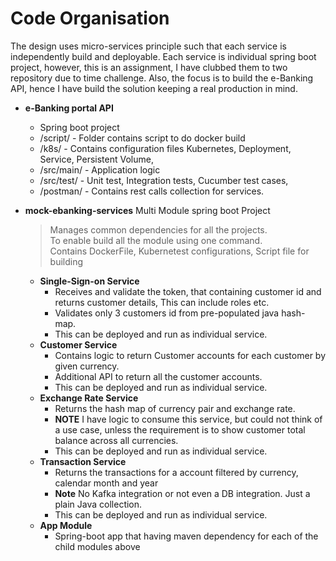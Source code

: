 # Code Organisation

The design uses micro-services principle such that each service is independently build and deployable. Each service is individual spring boot project, however, this is an assignment, I have clubbed them to two repository due to time challenge. Also, the focus is to build the e-Banking API, hence I have build the solution keeping a real production in mind.

* **e-Banking portal API**
  - Spring boot project
  - /script/ - Folder contains script to do docker build 
  - /k8s/ - Contains configuration files Kubernetes, Deployment, Service, Persistent Volume, 
  - /src/main/ - Application logic
  - /src/test/ - Unit test, Integration tests, Cucumber test cases, 
  - /postman/ - Contains rest calls collection for services.  
* **mock-ebanking-services** Multi Module spring boot Project
    > Manages common dependencies for all the projects. <br> To enable build all the module using one command. <br> Contains DockerFile, Kubernetest configurations, Script file for building
  
  * **Single-Sign-on Service**
    - Receives and validate the token, that containing customer id and returns customer details, This can include roles etc.
    - Validates only 3 customers id from pre-populated java hash-map.  
    - This can be deployed and run as individual service.   
  * **Customer Service**
    - Contains logic to return Customer accounts for each customer by given currency.
    - Additional API to return all the customer accounts.
    - This can be deployed and run as individual service.
  * **Exchange Rate Service**
    - Returns the hash map of currency pair and exchange rate. 
    - **NOTE** I have logic to consume this service, but could not think of a use case, unless the requirement is to show customer
      total balance across all currencies.
    - This can be deployed and run as individual service.
  * **Transaction Service**
    - Returns the transactions for a account filtered by currency, calendar month and year
    - **Note** No Kafka integration or not even a DB integration. Just a plain Java collection.
    - This can be deployed and run as individual service.
  * **App Module**
    - Spring-boot app that having maven dependency for each of the child modules above

